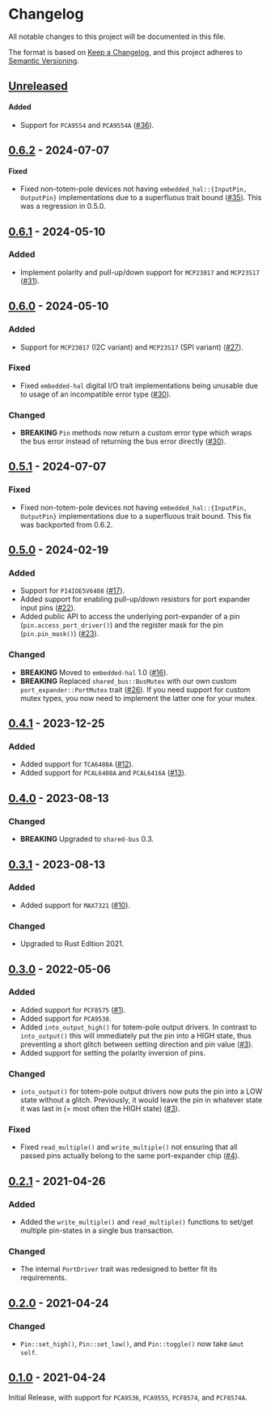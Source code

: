 # Changelog
All notable changes to this project will be documented in this file.

The format is based on [Keep a Changelog](https://keepachangelog.com/en/1.0.0/),
and this project adheres to [Semantic Versioning](https://semver.org/spec/v2.0.0.html).

## [Unreleased]
#### Added
- Support for `PCA9554` and `PCA9554A` ([#36]).

[#36]: https://github.com/Rahix/port-expander/pull/36


## [0.6.2] - 2024-07-07
#### Fixed
- Fixed non-totem-pole devices not having `embedded_hal::{InputPin, OutputPin}`
  implementations due to a superfluous trait bound ([#35]).  This was a
  regression in 0.5.0.
 
[#35]: https://github.com/Rahix/port-expander/pull/35


## [0.6.1] - 2024-05-10
### Added
- Implement polarity and pull-up/down support for `MCP23017` and `MCP23S17` ([#31]).

[#31]: https://github.com/Rahix/port-expander/pull/31


## [0.6.0] - 2024-05-10
### Added
- Support for `MCP23017` (I2C variant) and `MCP23S17` (SPI variant) ([#27]).

### Fixed
- Fixed `embedded-hal` digital I/O trait implementations being unusable due to
  usage of an incompatible error type ([#30]).

### Changed
- **BREAKING** `Pin` methods now return a custom error type which wraps the bus
  error instead of returning the bus error directly ([#30]).

[#27]: https://github.com/Rahix/port-expander/pull/27
[#30]: https://github.com/Rahix/port-expander/pull/30


## [0.5.1] - 2024-07-07
### Fixed
- Fixed non-totem-pole devices not having `embedded_hal::{InputPin, OutputPin}`
  implementations due to a superfluous trait bound.  This fix was backported
  from 0.6.2.


## [0.5.0] - 2024-02-19
### Added
- Support for `PI4IOE5V6408` ([#17]).
- Added support for enabling pull-up/down resistors for port expander input
  pins ([#22]).
- Added public API to access the underlying port-expander of a pin
  (`pin.access_port_driver()`) and the register mask for the pin
  (`pin.pin_mask()`) ([#23]).

### Changed
- **BREAKING** Moved to `embedded-hal` 1.0 ([#16]).
- **BREAKING** Replaced `shared_bus::BusMutex` with our own custom
  `port_expander::PortMutex` trait ([#26]).  If you need support for custom
  mutex types, you now need to implement the latter one for your mutex.

[#16]: https://github.com/Rahix/port-expander/pull/16
[#17]: https://github.com/Rahix/port-expander/pull/17
[#22]: https://github.com/Rahix/port-expander/pull/22
[#23]: https://github.com/Rahix/port-expander/pull/23
[#26]: https://github.com/Rahix/port-expander/pull/26


## [0.4.1] - 2023-12-25
### Added
- Added support for `TCA6408A` ([#12]).
- Added support for `PCAL6408A` and `PCAL6416A` ([#13]).

[#12]: https://github.com/Rahix/port-expander/pull/12
[#13]: https://github.com/Rahix/port-expander/pull/13


## [0.4.0] - 2023-08-13
### Changed
- **BREAKING** Upgraded to `shared-bus` 0.3.


## [0.3.1] - 2023-08-13
### Added
- Added support for `MAX7321` ([#10]).

### Changed
- Upgraded to Rust Edition 2021.

[#10]: https://github.com/Rahix/port-expander/pull/10


## [0.3.0] - 2022-05-06
### Added
- Added support for `PCF8575` ([#1]).
- Added support for `PCA9538`.
- Added `into_output_high()` for totem-pole output drivers.  In contrast to
  `into_output()` this will immediately put the pin into a HIGH state, thus
  preventing a short glitch between setting direction and pin value ([#3]).
- Added support for setting the polarity inversion of pins.

### Changed
- `into_output()` for totem-pole output drivers now puts the pin into a LOW
  state without a glitch.  Previously, it would leave the pin in whatever state
  it was last in (= most often the HIGH state)  ([#3]).

### Fixed
- Fixed `read_multiple()` and `write_multiple()` not ensuring that all passed
  pins actually belong to the same port-expander chip ([#4]).

[#1]: https://github.com/Rahix/port-expander/pull/1
[#3]: https://github.com/Rahix/port-expander/pull/3
[#4]: https://github.com/Rahix/port-expander/pull/4


## [0.2.1] - 2021-04-26
### Added
- Added the `write_multiple()` and `read_multiple()` functions to set/get
  multiple pin-states in a single bus transaction.

### Changed
- The internal `PortDriver` trait was redesigned to better fit its requirements.


## [0.2.0] - 2021-04-24
### Changed
- `Pin::set_high()`, `Pin::set_low()`, and `Pin::toggle()` now take `&mut self`.

## [0.1.0] - 2021-04-24
Initial Release, with support for `PCA9536`, `PCA9555`, `PCF8574`, and
`PCF8574A`.

[Unreleased]: https://github.com/rahix/port-expander/compare/v0.6.2...HEAD
[0.6.2]: https://github.com/rahix/port-expander/compare/v0.6.1...v0.6.2
[0.6.1]: https://github.com/rahix/port-expander/compare/v0.6.0...v0.6.1
[0.6.0]: https://github.com/rahix/port-expander/compare/v0.5.0...v0.6.0
[0.5.1]: https://github.com/rahix/port-expander/compare/v0.5.0...v0.5.1
[0.5.0]: https://github.com/rahix/port-expander/compare/v0.4.1...v0.5.0
[0.4.1]: https://github.com/rahix/port-expander/compare/v0.4.0...v0.4.1
[0.4.0]: https://github.com/rahix/port-expander/compare/v0.3.1...v0.4.0
[0.3.1]: https://github.com/rahix/port-expander/compare/v0.3.0...v0.3.1
[0.3.0]: https://github.com/rahix/port-expander/compare/v0.2.1...v0.3.0
[0.2.1]: https://github.com/rahix/port-expander/compare/v0.2.0...v0.2.1
[0.2.0]: https://github.com/rahix/port-expander/compare/v0.1.0...v0.2.0
[0.1.0]: https://github.com/rahix/port-expander/releases/tag/v0.1.0
